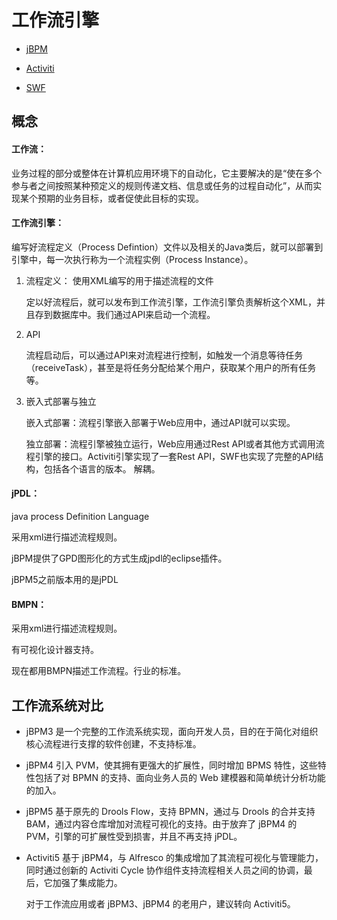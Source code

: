 # 工作流引擎

- [jBPM](jBPM.md)

- [Activiti](Activiti.md)

- [SWF](SWF.md)

## 概念

#### 工作流：
业务过程的部分或整体在计算机应用环境下的自动化，它主要解决的是“使在多个参与者之间按照某种预定义的规则传递文档、信息或任务的过程自动化”，从而实现某个预期的业务目标，或者促使此目标的实现。

#### 工作流引擎：
编写好流程定义（Process Defintion）文件以及相关的Java类后，就可以部署到引擎中，每一次执行称为一个流程实例（Process Instance）。

1. 流程定义： 使用XML编写的用于描述流程的文件
   
   定以好流程后，就可以发布到工作流引擎，工作流引擎负责解析这个XML，并且存到数据库中。我们通过API来启动一个流程。

2. API

   流程启动后，可以通过API来对流程进行控制，如触发一个消息等待任务（receiveTask），甚至是将任务分配给某个用户，获取某个用户的所有任务等。
    
3. 嵌入式部署与独立

   嵌入式部署：流程引擎嵌入部署于Web应用中，通过API就可以实现。
    
   独立部署：流程引擎被独立运行，Web应用通过Rest API或者其他方式调用流程引擎的接口。Activiti引擎实现了一套Rest API，SWF也实现了完整的API结构，包括各个语言的版本。
            解耦。  
    
      

#### jPDL：
  java process Definition Language

  采用xml进行描述流程规则。

  jBPM提供了GPD图形化的方式生成jpdl的eclipse插件。
  
  jBPM5之前版本用的是jPDL
  
#### BMPN：
  
  采用xml进行描述流程规则。
  
  有可视化设计器支持。
  
  现在都用BMPN描述工作流程。行业的标准。  
  
## 工作流系统对比  

- jBPM3 是一个完整的工作流系统实现，面向开发人员，目的在于简化对组织核心流程进行支撑的软件创建，不支持标准。

- jBPM4 引入 PVM，使其拥有更强大的扩展性，同时增加 BPMS 特性，这些特性包括了对 BPMN 的支持、面向业务人员的 Web 建模器和简单统计分析功能的加入。

- jBPM5 基于原先的 Drools Flow，支持 BPMN，通过与 Drools 的合并支持 BAM，通过内容仓库增加对流程可视化的支持。由于放弃了 jBPM4 的 PVM，引擎的可扩展性受到损害，并且不再支持 jPDL。

- Activiti5 基于 jBPM4，与 Alfresco 的集成增加了其流程可视化与管理能力，同时通过创新的 Activiti Cycle 协作组件支持流程相关人员之间的协调，最后，它加强了集成能力。

  对于工作流应用或者 jBPM3、jBPM4 的老用户，建议转向 Activiti5。
